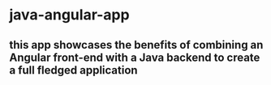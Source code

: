 # java-angular-app

## this app showcases the benefits of combining an Angular front-end with a Java backend to create a full fledged application

  

